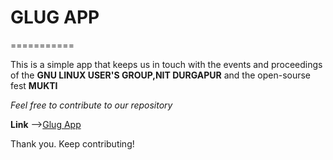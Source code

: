 # GLUG APP
===========

This is a simple app that keeps us in touch with the events and proceedings of the **GNU LINUX USER'S GROUP,NIT DURGAPUR**
and the open-sourse fest **MUKTI**

_Feel free to contribute to our repository_

**Link** -->[Glug App](https://github.com/gravitydestroyer/GLUG)

Thank you. Keep contributing!